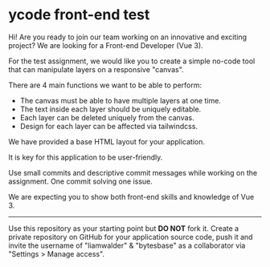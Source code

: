 # ycode front-end test
Hi! Are you ready to join our team working on an innovative and exciting project? We are looking for a Front-end Developer (Vue 3).

For the test assignment, we would like you to create a simple no-code tool that can manipulate layers on a responsive "canvas".

There are 4 main functions we want to be able to perform:

- The canvas must be able to have multiple layers at one time.
- The text inside each layer should be uniquely editable.
- Each layer can be deleted uniquely from the canvas.
- Design for each layer can be affected via tailwindcss.
 
We have provided a base HTML layout for your application.
 
It is key for this application to be user-friendly.
 
Use small commits and descriptive commit messages while working on the assignment. One commit solving one issue.

We are expecting you to show both front-end skills and knowledge of Vue 3.

---
Use this repository as your starting point but **DO NOT** fork it. Create a private repository on GitHub for your application source code, push it and invite the username of "liamwalder" & "bytesbase" as a collaborator via "Settings > Manage access".
